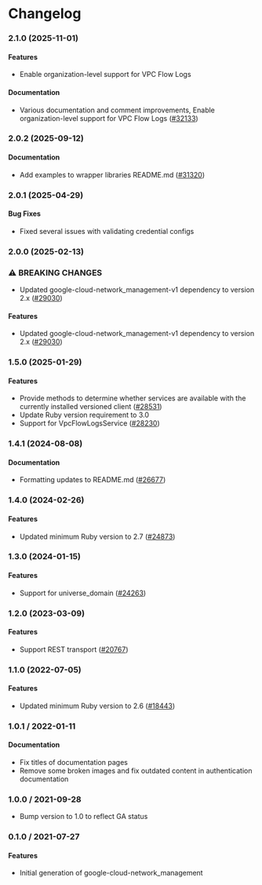 # Changelog

### 2.1.0 (2025-11-01)

#### Features

* Enable organization-level support for VPC Flow Logs 
#### Documentation

* Various documentation and comment improvements, Enable organization-level support for VPC Flow Logs ([#32133](https://github.com/googleapis/google-cloud-ruby/issues/32133)) 

### 2.0.2 (2025-09-12)

#### Documentation

* Add examples to wrapper libraries README.md ([#31320](https://github.com/googleapis/google-cloud-ruby/issues/31320)) 

### 2.0.1 (2025-04-29)

#### Bug Fixes

* Fixed several issues with validating credential configs 

### 2.0.0 (2025-02-13)

### ⚠ BREAKING CHANGES

* Updated google-cloud-network_management-v1 dependency to version 2.x ([#29030](https://github.com/googleapis/google-cloud-ruby/issues/29030))

#### Features

* Updated google-cloud-network_management-v1 dependency to version 2.x ([#29030](https://github.com/googleapis/google-cloud-ruby/issues/29030)) 

### 1.5.0 (2025-01-29)

#### Features

* Provide methods to determine whether services are available with the currently installed versioned client ([#28531](https://github.com/googleapis/google-cloud-ruby/issues/28531)) 
* Update Ruby version requirement to 3.0 
* Support for VpcFlowLogsService ([#28230](https://github.com/googleapis/google-cloud-ruby/issues/28230)) 

### 1.4.1 (2024-08-08)

#### Documentation

* Formatting updates to README.md ([#26677](https://github.com/googleapis/google-cloud-ruby/issues/26677)) 

### 1.4.0 (2024-02-26)

#### Features

* Updated minimum Ruby version to 2.7 ([#24873](https://github.com/googleapis/google-cloud-ruby/issues/24873)) 

### 1.3.0 (2024-01-15)

#### Features

* Support for universe_domain ([#24263](https://github.com/googleapis/google-cloud-ruby/issues/24263)) 

### 1.2.0 (2023-03-09)

#### Features

* Support REST transport ([#20767](https://github.com/googleapis/google-cloud-ruby/issues/20767)) 

### 1.1.0 (2022-07-05)

#### Features

* Updated minimum Ruby version to 2.6 ([#18443](https://github.com/googleapis/google-cloud-ruby/issues/18443)) 

### 1.0.1 / 2022-01-11

#### Documentation

* Fix titles of documentation pages
* Remove some broken images and fix outdated content in authentication documentation

### 1.0.0 / 2021-09-28

* Bump version to 1.0 to reflect GA status

### 0.1.0 / 2021-07-27

#### Features

* Initial generation of google-cloud-network_management
